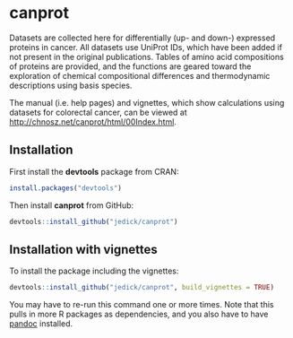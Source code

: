 # canprot

Datasets are collected here for differentially (up- and down-) expressed
proteins in cancer. All datasets use UniProt IDs, which have been added if not
present in the original publications. Tables of amino acid compositions of
proteins are provided, and the functions are geared toward the exploration of
chemical compositional differences and thermodynamic descriptions using basis
species.

The manual (i.e. help pages) and vignettes, which show calculations using
datasets for colorectal cancer, can be viewed at
<http://chnosz.net/canprot/html/00Index.html>.

## Installation

First install the **devtools** package from CRAN:

```R
install.packages("devtools")
```

Then install **canprot** from GitHub:

```R
devtools::install_github("jedick/canprot")
```

## Installation with vignettes

To install the package including the vignettes:

```R
devtools::install_github("jedick/canprot", build_vignettes = TRUE)
```

You may have to re-run this command one or more times. Note that this pulls in
more R packages as dependencies, and you also have to have
[pandoc](http://pandoc.org/installing.html) installed.
